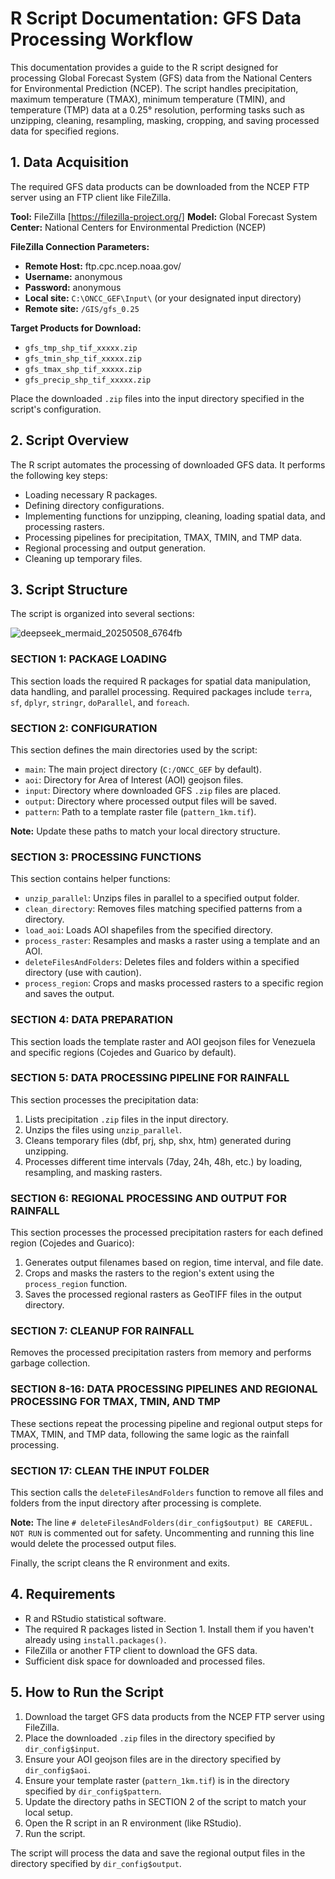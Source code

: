# R Script Documentation: GFS Data Processing Workflow

This documentation provides a guide to the R script designed for processing Global Forecast System (GFS) data from the National Centers for Environmental Prediction (NCEP). The script handles precipitation, maximum temperature (TMAX), minimum temperature (TMIN), and temperature (TMP) data at a 0.25° resolution, performing tasks such as unzipping, cleaning, resampling, masking, cropping, and saving processed data for specified regions.

## 1. Data Acquisition

The required GFS data products can be downloaded from the NCEP FTP server using an FTP client like FileZilla.

**Tool:** FileZilla [https://filezilla-project.org/]
**Model:** Global Forecast System
**Center:** National Centers for Environmental Prediction (NCEP)

**FileZilla Connection Parameters:**

* **Remote Host:** ftp.cpc.ncep.noaa.gov/
* **Username:** anonymous
* **Password:** anonymous
* **Local site:** `C:\ONCC_GEF\Input\` (or your designated input directory)
* **Remote site:** `/GIS/gfs_0.25`

**Target Products for Download:**

* `gfs_tmp_shp_tif_xxxxx.zip`
* `gfs_tmin_shp_tif_xxxxx.zip`
* `gfs_tmax_shp_tif_xxxxx.zip`
* `gfs_precip_shp_tif_xxxxx.zip`

Place the downloaded `.zip` files into the input directory specified in the script's configuration.

## 2. Script Overview

The R script automates the processing of downloaded GFS data. It performs the following key steps:

* Loading necessary R packages.
* Defining directory configurations.
* Implementing functions for unzipping, cleaning, loading spatial data, and processing rasters.
* Processing pipelines for precipitation, TMAX, TMIN, and TMP data.
* Regional processing and output generation.
* Cleaning up temporary files.

## 3. Script Structure

The script is organized into several sections:

![deepseek_mermaid_20250508_6764fb](https://github.com/user-attachments/assets/5dc895af-1c4a-4192-aed7-f6cac9c6aac6)


### SECTION 1: PACKAGE LOADING

This section loads the required R packages for spatial data manipulation, data handling, and parallel processing.
Required packages include `terra`, `sf`, `dplyr`, `stringr`, `doParallel`, and `foreach`.

### SECTION 2: CONFIGURATION

This section defines the main directories used by the script:
* `main`: The main project directory (`C:/ONCC_GEF` by default).
* `aoi`: Directory for Area of Interest (AOI) geojson files.
* `input`: Directory where downloaded GFS `.zip` files are placed.
* `output`: Directory where processed output files will be saved.
* `pattern`: Path to a template raster file (`pattern_1km.tif`).

**Note:** Update these paths to match your local directory structure.

### SECTION 3: PROCESSING FUNCTIONS

This section contains helper functions:
* `unzip_parallel`: Unzips files in parallel to a specified output folder.
* `clean_directory`: Removes files matching specified patterns from a directory.
* `load_aoi`: Loads AOI shapefiles from the specified directory.
* `process_raster`: Resamples and masks a raster using a template and an AOI.
* `deleteFilesAndFolders`: Deletes files and folders within a specified directory (use with caution).
* `process_region`: Crops and masks processed rasters to a specific region and saves the output.

### SECTION 4: DATA PREPARATION

This section loads the template raster and AOI geojson files for Venezuela and specific regions (Cojedes and Guarico by default).

### SECTION 5: DATA PROCESSING PIPELINE FOR RAINFALL

This section processes the precipitation data:
1.  Lists precipitation `.zip` files in the input directory.
2.  Unzips the files using `unzip_parallel`.
3.  Cleans temporary files (dbf, prj, shp, shx, htm) generated during unzipping.
4.  Processes different time intervals (7day, 24h, 48h, etc.) by loading, resampling, and masking rasters.

### SECTION 6: REGIONAL PROCESSING AND OUTPUT FOR RAINFALL

This section processes the processed precipitation rasters for each defined region (Cojedes and Guarico):
1.  Generates output filenames based on region, time interval, and file date.
2.  Crops and masks the rasters to the region's extent using the `process_region` function.
3.  Saves the processed regional rasters as GeoTIFF files in the output directory.

### SECTION 7: CLEANUP FOR RAINFALL

Removes the processed precipitation rasters from memory and performs garbage collection.

### SECTION 8-16: DATA PROCESSING PIPELINES AND REGIONAL PROCESSING FOR TMAX, TMIN, AND TMP

These sections repeat the processing pipeline and regional output steps for TMAX, TMIN, and TMP data, following the same logic as the rainfall processing.

### SECTION 17: CLEAN THE INPUT FOLDER

This section calls the `deleteFilesAndFolders` function to remove all files and folders from the input directory after processing is complete.

**Note:** The line `# deleteFilesAndFolders(dir_config$output) BE CAREFUL. NOT RUN` is commented out for safety. Uncommenting and running this line would delete the processed output files.

Finally, the script cleans the R environment and exits.

## 4. Requirements

* R and RStudio statistical software.
* The required R packages listed in Section 1. Install them if you haven't already using `install.packages()`.
* FileZilla or another FTP client to download the GFS data.
* Sufficient disk space for downloaded and processed files.

## 5. How to Run the Script

1.  Download the target GFS data products from the NCEP FTP server using FileZilla.
2.  Place the downloaded `.zip` files in the directory specified by `dir_config$input`.
3.  Ensure your AOI geojson files are in the directory specified by `dir_config$aoi`.
4.  Ensure your template raster (`pattern_1km.tif`) is in the directory specified by `dir_config$pattern`.
5.  Update the directory paths in SECTION 2 of the script to match your local setup.
6.  Open the R script in an R environment (like RStudio).
7.  Run the script.

The script will process the data and save the regional output files in the directory specified by `dir_config$output`.
